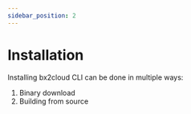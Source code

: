 ```yaml
---
sidebar_position: 2
---
```


# Installation

Installing bx2cloud CLI can be done in multiple ways:

1. Binary download
2. Building from source
